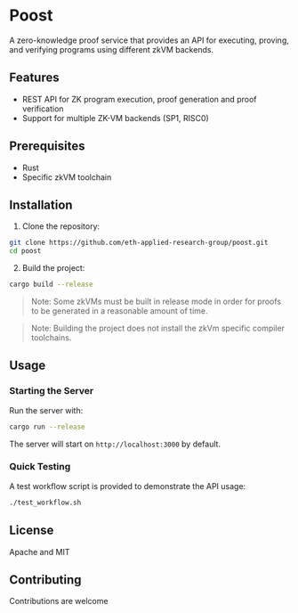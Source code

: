 # Poost

A zero-knowledge proof service that provides an API for executing, proving, and verifying programs using different zkVM backends.

## Features

- REST API for ZK program execution, proof generation and proof verification
- Support for multiple ZK-VM backends (SP1, RISC0)

## Prerequisites

- Rust
- Specific zkVM toolchain

## Installation

1. Clone the repository:

```bash
git clone https://github.com/eth-applied-research-group/poost.git
cd poost
```

2. Build the project:

```bash
cargo build --release
```

> Note: Some zkVMs must be built in release mode in order for proofs to be generated in a reasonable amount of time.

> Note: Building the project does not install the zkVm specific compiler toolchains.

## Usage

### Starting the Server

Run the server with:

```bash
cargo run --release
```

The server will start on `http://localhost:3000` by default.

### Quick Testing

A test workflow script is provided to demonstrate the API usage:

```bash
./test_workflow.sh
```

## License

Apache and MIT

## Contributing

Contributions are welcome
